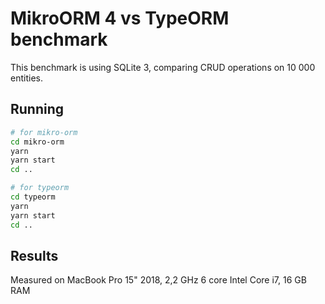 # MikroORM 4 vs TypeORM benchmark

This benchmark is using SQLite 3, comparing CRUD operations on 10 000 entities.

## Running

```sh
# for mikro-orm 
cd mikro-orm
yarn
yarn start
cd ..

# for typeorm 
cd typeorm
yarn
yarn start
cd ..
```

## Results

Measured on MacBook Pro 15" 2018, 2,2 GHz 6 core Intel Core i7, 16 GB RAM

```

```
